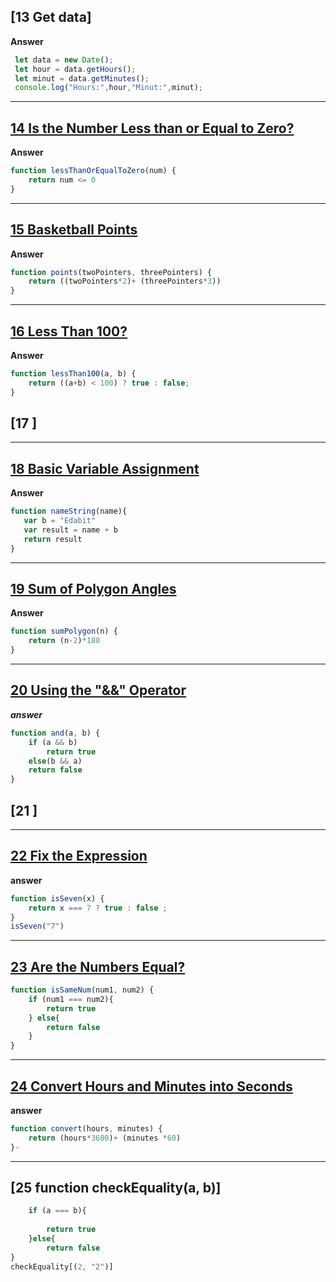 
## [13 Get data] 

**Answer**
```js
 let data = new Date();
 let hour = data.getHours();
 let minut = data.getMinutes();
 console.log("Hours:",hour,"Minut:",minut);

```
----------------------------------------------

## [14 Is the Number Less than or Equal to Zero?](https://edabit.com/challenge/PTiLYyb4A69KZtBCg)

**Answer**
```js
function lessThanOrEqualToZero(num) {
	return num <= 0
}
```
---------------------------
## [15 Basketball Points](https://edabit.com/challenge/Y46Xp2pcvTB77bmdD)

**Answer**
```js
function points(twoPointers, threePointers) {
	return ((twoPointers*2)+ (threePointers*3))
}
```
----------------------------------
## [16 Less Than 100? ](https://edabit.com/challenge/9MjEpkL7yAjAqiH58)

**Answer**

```js
function lessThan100(a, b) {
	return ((a+b) < 100) ? true : false;
}
 ```
 ## [17 ]
 ----------------------------------
 ## [18 Basic Variable Assignment](https://edabit.com/challenge/ZNwHGgHvsdnYwJ5WK)

 **Answer**
 ```js
 function nameString(name){
	var b = "Edabit"
	var result = name + b
  	return result
}
```
----------------------------------

## [19 Sum of Polygon Angles](https://edabit.com/challenge/fBJyQSe5Jmbm9hPAG)

**Answer**

```js
function sumPolygon(n) {
	return (n-2)*180
}
```

----------------------------
## [20 Using the "&&" Operator](https://edabit.com/challenge/vJCZmgvvDjehyDcDK)
***answer***
```js
function and(a, b) {
	if (a && b)
		return true
	else(b && a)
	return false
}
```

## [21 ]
----------------------------------
## [22 Fix the Expression](https://edabit.com/challenge/FipbQSYquQLPZ8QXG)
**answer**

```js
function isSeven(x) {
	return x === 7 ? true : false ;
}
isSeven("7")
```
--------------------------------
## [23 Are the Numbers Equal?](https://edabit.com/challenge/QSnaSH5S3oxZkwcNc)
```js
function isSameNum(num1, num2) {
	if (num1 === num2){
		return true
	} else{
		return false
	}
}
```
----------------------------------
## [24 Convert Hours and Minutes into Seconds](https://edabit.com/challenge/JesaFi5ntBEbGT8bu)

**answer** 

```js
function convert(hours, minutes) {
	return (hours*3600)+ (minutes *60)
}-
```
---------------------------------------
## [25 function checkEquality(a, b)] 
	
```js
	if (a === b){
		
		return true
	}else{ 
		return false
}
checkEquality[(2, "2")]
```
